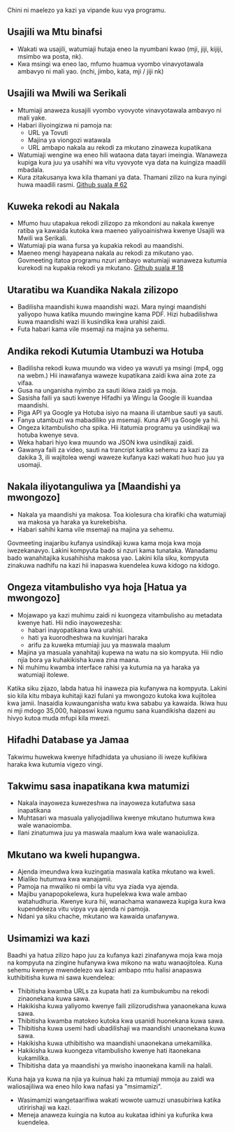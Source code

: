 
<p> Chini ni maelezo ya kazi ya vipande kuu vya programu. </p>
<h2> Usajili wa Mtu binafsi </h2>
<ul>
<li> Wakati wa usajili, watumiaji hutaja eneo la nyumbani kwao (mji, jiji, kijiji, msimbo wa posta, nk). </li>
<li> Kwa msingi wa eneo lao, mfumo huamua vyombo vinavyotawala ambavyo ni mali yao. (nchi, jimbo, kata, mji / jiji nk) </li>
</ul><h2> Usajili wa Mwili wa Serikali </h2>
<ul>
<li> Mtumiaji anaweza kusajili vyombo vyovyote vinavyotawala ambavyo ni mali yake. </li>
<li> Habari iliyoingizwa ni pamoja na: 
<ul>
<li> URL ya Tovuti </li>
<li> Majina ya viongozi watawala </li>
<li> URL ambapo nakala au rekodi za mkutano zinaweza kupatikana </li>
</ul></li>
<li> Watumiaji wengine wa eneo hili wataona data tayari imeingia. Wanaweza kupiga kura juu ya usahihi wa vitu vyovyote vya data na kuingiza maadili mbadala. </li>
<li> Kura zitakusanya kwa kila thamani ya data. Thamani zilizo na kura nyingi huwa maadili rasmi. <a href="https://github.com/govmeeting/govmeeting/issues/62">Github suala
# 62</a> </li>
</ul><h2> Kuweka rekodi au Nakala </h2>
<ul>
<li> Mfumo huu utapakua rekodi zilizopo za mkondoni au nakala kwenye ratiba ya kawaida kutoka kwa maeneo yaliyoainishwa kwenye Usajili wa Mwili wa Serikali. </li>
<li> Watumiaji pia wana fursa ya kupakia rekodi au maandishi. </li>
<li> Maeneo mengi hayapeana nakala au rekodi za mikutano yao. Govmeeting itatoa programu nzuri ambayo watumiaji wanaweza kutumia kurekodi na kupakia rekodi ya mkutano. <a href="https://github.com/govmeeting/govmeeting/issues/18">Github suala
# 18</a> </li>
</ul><h2> Utaratibu wa Kuandika Nakala zilizopo </h2>
<ul>
<li> Badilisha maandishi kuwa maandishi wazi. Mara nyingi maandishi yaliyopo huwa katika muundo mwingine kama PDF. Hizi hubadilishwa kuwa maandishi wazi ili kusindika kwa urahisi zaidi. </li>
<li> Futa habari kama vile msemaji na majina ya sehemu. </li>
</ul><h2> Andika rekodi Kutumia Utambuzi wa Hotuba </h2>
<ul>
<li> Badilisha rekodi kuwa muundo wa video ya wavuti ya msingi (mp4, ogg na webm.) Hii inawafanya waweze kupatikana zaidi kwa aina zote za vifaa. </li>
<li> Gusa na unganisha nyimbo za sauti ikiwa zaidi ya moja. </li>
<li> Sasisha faili ya sauti kwenye Hifadhi ya Wingu la Google ili kuandaa maandishi. </li>
<li> Piga API ya Google ya Hotuba isiyo na maana ili utambue sauti ya sauti. </li>
<li> Fanya utambuzi wa mabadiliko ya msemaji. Kuna API ya Google ya hii. </li>
<li> Ongeza kitambulisho cha spika. Hii itatumia programu ya usindikaji wa hotuba kwenye seva. </li>
<li> Weka habari hiyo kwa muundo wa JSON kwa usindikaji zaidi. </li>
<li> Gawanya faili za video, sauti na trancript katika sehemu za kazi za dakika 3, ili wajitolea wengi waweze kufanya kazi wakati huo huo juu ya usomaji. </li>
</ul><h2> Nakala iliyotanguliwa ya [Maandishi ya mwongozo] </h2>
<ul>
<li> Nakala ya maandishi ya makosa. Toa kiolesura cha kirafiki cha watumiaji wa makosa ya haraka ya kurekebisha. </li>
<li> Habari sahihi kama vile msemaji na majina ya sehemu. </li>
</ul>
<p> Govmeeting inajaribu kufanya usindikaji kuwa kama moja kwa moja iwezekanavyo. Lakini kompyuta bado si nzuri kama tunataka. Wanadamu bado wanahitajika kusahihisha makosa yao. Lakini kila siku, kompyuta zinakuwa nadhifu na kazi hii inapaswa kuendelea kuwa kidogo na kidogo. </p>
<h2> Ongeza vitambulisho vya hoja [Hatua ya mwongozo] </h2>
<ul>
<li> Mojawapo ya kazi muhimu zaidi ni kuongeza vitambulisho au metadata kwenye hati. Hii ndio inayowezesha: 
<ul>
<li> habari inayopatikana kwa urahisi. </li>
<li> hati ya kuorodheshwa na kuvinjari haraka </li>
<li> arifu za kuweka mtumiaji juu ya maswala maalum </li>
</ul></li>
<li> Majina ya masuala yanahitaji kupewa na watu na sio kompyuta. Hii ndio njia bora ya kuhakikisha kuwa zina maana. </li>
<li> Ni muhimu kwamba interface rahisi ya kutumia na ya haraka ya watumiaji itolewe. </li>
</ul>
<p> Katika siku zijazo, labda hatua hii inaweza pia kufanywa na kompyuta. Lakini sio kila kitu mbaya kuhitaji kazi fulani ya mwongozo kutoka kwa kujitolea kwa jamii. Inasaidia kuwaunganisha watu kwa sababu ya kawaida. Ikiwa huu ni mji mdogo 35,000, haipaswi kuwa ngumu sana kuandikisha dazeni au hivyo kutoa muda mfupi kila mwezi. </p>
<h2> Hifadhi Database ya Jamaa </h2>
<p> Takwimu huwekwa kwenye hifadhidata ya uhusiano ili iweze kufikiwa haraka kwa kutumia vigezo vingi. </p>
<h2> Takwimu sasa inapatikana kwa matumizi </h2>
<ul>
<li> Nakala inayoweza kuwezeshwa na inayoweza kutafutwa sasa inapatikana </li>
<li> Muhtasari wa masuala yaliyojadiliwa kwenye mkutano hutumwa kwa wale wanaoiomba. </li>
<li> Ilani zinatumwa juu ya maswala maalum kwa wale wanaoiuliza. </li>
</ul><h2> Mkutano wa kweli hupangwa. </h2>
<ul>
<li> Ajenda imeundwa kwa kuzingatia maswala katika mkutano wa kweli. </li>
<li> Mialiko hutumwa kwa wanajamii. </li>
<li> Pamoja na mwaliko ni ombi la vitu vya ziada vya ajenda. </li>
<li> Majibu yanapopokelewa, kura hupelekwa kwa wale ambao watahudhuria. Kwenye kura hii, wanachama wanaweza kupiga kura kwa kupendekeza vitu vipya vya ajenda ni pamoja. </li>
<li> Ndani ya siku chache, mkutano wa kawaida unafanywa. </li>
</ul><h2> Usimamizi wa kazi </h2>
<p> Baadhi ya hatua zilizo hapo juu za kufanya kazi zinafanywa moja kwa moja na kompyuta na zingine hufanywa kwa mikono na watu wanaojitolea. Kuna sehemu kwenye mwendelezo wa kazi ambapo mtu halisi anapaswa kuthibitisha kuwa ni sawa kuendelea: </p>

<ul>
<li> Thibitisha kwamba URLs za kupata hati za kumbukumbu na rekodi zinaonekana kuwa sawa. </li>
<li> Hakikisha kuwa yaliyomo kwenye faili zilizorudishwa yanaonekana kuwa sawa. </li>
<li> Thibitisha kwamba matokeo kutoka kwa usanidi huonekana kuwa sawa. </li>
<li> Thibitisha kuwa usemi hadi ubadilishaji wa maandishi unaonekana kuwa sawa. </li>
<li> Hakikisha kuwa uthibitisho wa maandishi unaonekana umekamilika. </li>
<li> Hakikisha kuwa kuongeza vitambulisho kwenye hati itaonekana kukamilika. </li>
<li> Thibitisha data ya maandishi ya mwisho inaonekana kamili na halali. </li>
</ul>
<p> Kuna haja ya kuwa na njia ya kuinua haki za mtumiaji mmoja au zaidi wa waliosajiliwa wa eneo hilo kwa nafasi ya "msimamizi". </p>

<ul>
<li> Wasimamizi wangetaarifiwa wakati wowote uamuzi unasubiriwa katika utiririshaji wa kazi. </li>
<li> Meneja anaweza kuingia na kutoa au kukataa idhini ya kufurika kwa kuendelea. </li>
</ul>